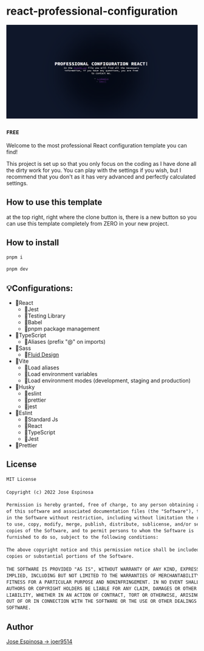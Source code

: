 # react-professional-configuration

![sc](./public/sc.png)

### `FREE`

Welcome to the most professional React configuration template you can find!

This project is set up so that you only focus on the coding as I have done all the dirty work for you. You can play with the settings if you wish, but I recommend that you don't as it has very advanced and perfectly calculated settings.

## How to use this template

at the top right, right where the clone button is, there is a new button so you can use this template completely from ZERO in your new project.

## How to install

```bash
pnpm i
```

```bash
pnpm dev
```

## :bulb:Configurations:

- :high_brightness:React
  - :sparkler:Jest
  - :sparkler:Testing Library
  - :sparkler:Babel
  - :sparkler:pnpm package management
- :high_brightness:TypeScript
  - :sparkler:Aliases (prefix "@" on imports)
- :high_brightness:Sass
  - :sparkler:[Fluid Design](https://bit.ly/fluid-design)
- :high_brightness:Vite
  - :sparkler:Load aliases
  - :sparkler:Load environment variables
  - :sparkler:Load environment modes (development, staging and production)
- :high_brightness:Husky
  - :sparkler:eslint
  - :sparkler:prettier
  - :sparkler:jest
- :high_brightness:Eslint
  - :sparkler:Standard Js
  - :sparkler:React
  - :sparkler:TypeScript
  - :sparkler:Jest
- :high_brightness:Prettier

## License

```txt
MIT License

Copyright (c) 2022 Jose Espinosa

Permission is hereby granted, free of charge, to any person obtaining a copy
of this software and associated documentation files (the "Software"), to deal
in the Software without restriction, including without limitation the rights
to use, copy, modify, merge, publish, distribute, sublicense, and/or sell
copies of the Software, and to permit persons to whom the Software is
furnished to do so, subject to the following conditions:

The above copyright notice and this permission notice shall be included in all
copies or substantial portions of the Software.

THE SOFTWARE IS PROVIDED "AS IS", WITHOUT WARRANTY OF ANY KIND, EXPRESS OR
IMPLIED, INCLUDING BUT NOT LIMITED TO THE WARRANTIES OF MERCHANTABILITY,
FITNESS FOR A PARTICULAR PURPOSE AND NONINFRINGEMENT. IN NO EVENT SHALL THE
AUTHORS OR COPYRIGHT HOLDERS BE LIABLE FOR ANY CLAIM, DAMAGES OR OTHER
LIABILITY, WHETHER IN AN ACTION OF CONTRACT, TORT OR OTHERWISE, ARISING FROM,
OUT OF OR IN CONNECTION WITH THE SOFTWARE OR THE USE OR OTHER DEALINGS IN THE
SOFTWARE.
```

## Author

[Jose Espinosa -> joer9514](https://github.com/joer9514)
